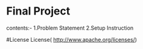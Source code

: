 # Final Project

contents:-
1.Problem Statement
2.Setup Instruction     
                                                            
#License
License( http://www.apache.org/licenses/)
     
   


 
